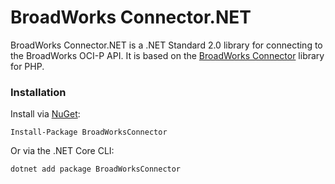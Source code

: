 # BroadWorks Connector.NET

BroadWorks Connector.NET is a .NET Standard 2.0 library for connecting to the BroadWorks OCI-P API. It is based on the [BroadWorks Connector](https://github.com/cwmiller/broadworks-connector) library for PHP.

### Installation

Install via [NuGet](https://www.nuget.org/packages/BroadWorksConnector):

    Install-Package BroadWorksConnector
    
Or via the .NET Core CLI:

    dotnet add package BroadWorksConnector